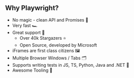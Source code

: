 ## Why Playwright?

- No magic - clean API and Promises 🧹
- Very fast 🏎
- Great support 🙌
  - Over 40k Stargazers ⭐️
  - Open Source, developed by Microsoft
- iFrames are first class citizens 🖼
- Multiple Browser Windows / Tabs 🗂
- Supports writing tests in JS, TS, Python, Java and .NET 💬
- Awesome Tooling 🧰

